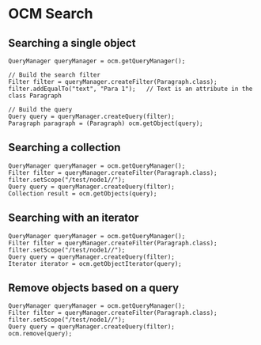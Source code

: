 <!--
   Licensed to the Apache Software Foundation (ASF) under one or more
   contributor license agreements.  See the NOTICE file distributed with
   this work for additional information regarding copyright ownership.
   The ASF licenses this file to You under the Apache License, Version 2.0
   (the "License"); you may not use this file except in compliance with
   the License.  You may obtain a copy of the License at

       http://www.apache.org/licenses/LICENSE-2.0

   Unless required by applicable law or agreed to in writing, software
   distributed under the License is distributed on an "AS IS" BASIS,
   WITHOUT WARRANTIES OR CONDITIONS OF ANY KIND, either express or implied.
   See the License for the specific language governing permissions and
   limitations under the License.
-->

OCM Search
==========


Searching a single object
-------------------------

    QueryManager queryManager = ocm.getQueryManager();
    
    // Build the search filter
    Filter filter = queryManager.createFilter(Paragraph.class);
    filter.addEqualTo("text", "Para 1");   // Text is an attribute in the class Paragraph
    
    // Build the query
    Query query = queryManager.createQuery(filter);
    Paragraph paragraph = (Paragraph) ocm.getObject(query);


Searching a collection
----------------------

    QueryManager queryManager = ocm.getQueryManager();
    Filter filter = queryManager.createFilter(Paragraph.class);
    filter.setScope("/test/node1//");
    Query query = queryManager.createQuery(filter);
    Collection result = ocm.getObjects(query);


Searching with an iterator
--------------------------

    QueryManager queryManager = ocm.getQueryManager();
    Filter filter = queryManager.createFilter(Paragraph.class);
    filter.setScope("/test/node1//");
    Query query = queryManager.createQuery(filter);
    Iterator iterator = ocm.getObjectIterator(query);


Remove objects based on a query
-------------------------------

    QueryManager queryManager = ocm.getQueryManager();
    Filter filter = queryManager.createFilter(Paragraph.class);
    filter.setScope("/test/node1//");
    Query query = queryManager.createQuery(filter);
    ocm.remove(query);

